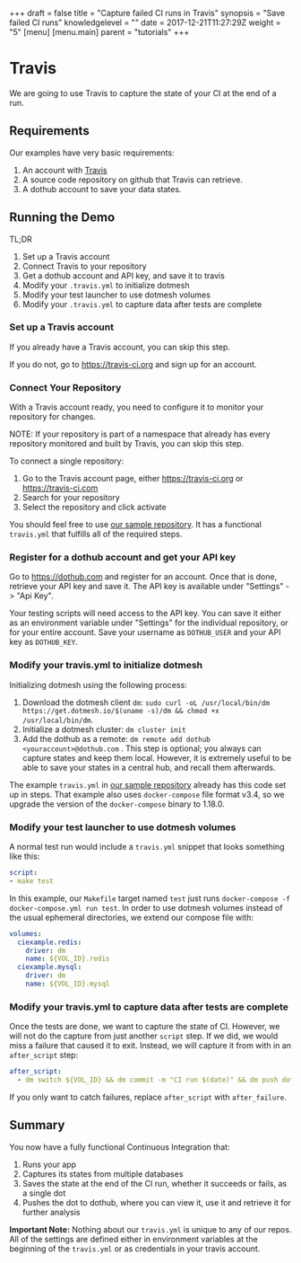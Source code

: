 +++
draft = false
title = "Capture failed CI runs in Travis"
synopsis = "Save failed CI runs"
knowledgelevel = ""
date = 2017-12-21T11:27:29Z
weight = "5"
[menu]
  [menu.main]
    parent = "tutorials"
+++

# Travis
We are going to use Travis to capture the state of your CI at the end of a run.

## Requirements
Our examples have very basic requirements:

1. An account with [Travis](travis-ci.org)
2. A source code repository on github that Travis can retrieve.
3. A dothub account to save your data states.

## Running the Demo

TL;DR

1. Set up a Travis account
2. Connect Travis to your repository
3. Get a dothub account and API key, and save it to travis
4. Modify your `.travis.yml` to initialize dotmesh
5. Modify your test launcher to use dotmesh volumes
6. Modify your `.travis.yml` to capture data after tests are complete

### Set up a Travis account
If you already have a Travis account, you can skip this step.

If you do not, go to https://travis-ci.org and sign up for an account.

### Connect Your Repository
With a Travis account ready, you need to configure it to monitor your repository for changes.

NOTE: If your repository is part of a namespace that already has every repository monitored and built by Travis, you can skip this step.

To connect a single repository:

1. Go to the Travis account page, either https://travis-ci.org or https://travis-ci.com
2. Search for your repository
3. Select the repository and click activate

You should feel free to use [our sample repository](https://github.com/dotmesh-io/ci-example/). It has a functional `travis.yml` that fulfills all of the required steps.

### Register for a dothub account and get your API key
Go to https://dothub.com and register for an account. Once that is done, retrieve your API key and save it.
The API key is available under "Settings" -> "Api Key".

Your testing scripts will need access to the API key. You can save it either as an environment variable under "Settings" for the individual repository, or for your entire account. Save your username as `DOTHUB_USER` and your API key as `DOTHUB_KEY`.

### Modify your travis.yml to initialize dotmesh
Initializing dotmesh using the following process:

1. Download the dotmesh client `dm`: `sudo curl -oL /usr/local/bin/dm https://get.dotmesh.io/$(uname -s)/dm && chmod +x /usr/local/bin/dm`.
2. Initialize a dotmesh cluster: `dm cluster init`
3. Add the dothub as a remote: `dm remote add dothub <youraccount>@dothub.com` . This step is optional; you always can capture states and keep them local. However, it is extremely useful to be able to save your states in a central hub, and recall them afterwards.

The example `travis.yml` in [our sample repository](https://github.com/dotmesh-io/ci-example/) already has this code set up in steps. That example also uses `docker-compose` file format v3.4, so we upgrade the version of the `docker-compose` binary to 1.18.0.

### Modify your test launcher to use dotmesh volumes
A normal test run would include a `travis.yml` snippet that looks something like this:

```yml
script:
- make test
```

In this example, our `Makefile` target named `test` just runs `docker-compose -f docker-compose.yml run test`. In order to use dotmesh volumes instead of the usual ephemeral directories, we extend our compose file with:

```yml
volumes:
  ciexample.redis:
    driver: dm
    name: ${VOL_ID}.redis
  ciexample.mysql:
    driver: dm
    name: ${VOL_ID}.mysql
```


### Modify your travis.yml to capture data after tests are complete
Once the tests are done, we want to capture the state of CI. However, we will not do the capture from just another `script` step. If we did, we would miss a failure that caused it to exit. Instead, we will capture it from with in an `after_script` step:

```yml
after_script:
  - dm switch ${VOL_ID} && dm commit -m "CI run $(date)" && dm push dothub --remote-name ${REMOTE_ID}
```

If you only want to catch failures, replace `after_script` with `after_failure`.

## Summary
You now have a fully functional Continuous Integration that:

1. Runs your app
2. Captures its states from multiple databases
3. Saves the state at the end of the CI run, whether it succeeds or fails, as a single dot
4. Pushes the dot to dothub, where you can view it, use it and retrieve it for further analysis

**Important Note:** Nothing about our `travis.yml` is unique to any of our repos. All of the settings are defined either in environment variables at the beginning of the `travis.yml` or as credentials in your travis account.
